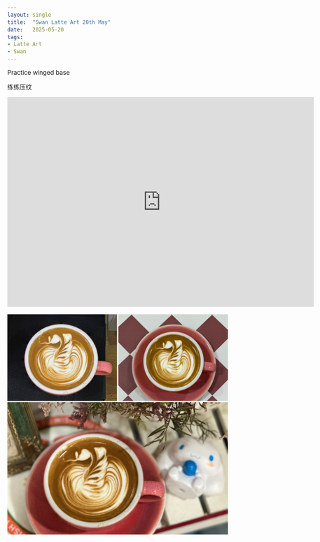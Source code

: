 ```yaml
---
layout: single
title:  "Swan Latte Art 20th May"
date:   2025-05-20
tags:
- Latte Art
- Swan
---
```



Practice winged base

练练压纹



<div class="embed-container">
  <iframe
      src="https://www.youtube.com/embed/JP85R0z6miU"
      width="700"
      height="480"
      frameborder="0"
      allowfullscreen="true">
  </iframe>
</div>


![](/assets/img/2025/05/20/18DCF8B8-4C8E-4CEF-931F-EE1496FF71A4.JPG)

